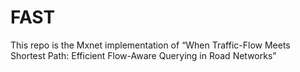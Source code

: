 # FAST

This repo is the Mxnet implementation of “When Traffic-Flow Meets Shortest Path: Efficient Flow-Aware Querying in Road Networks”